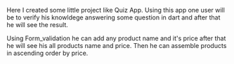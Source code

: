 Here I created some little project like Quiz App. 
Using this app one user will be to verify his knowldege answering some question in dart and after that he will see the result. 



Using Form_validation he can add any product name and it's price after that he will see his all products name and price.
Then he can assemble products in ascending order by price.
